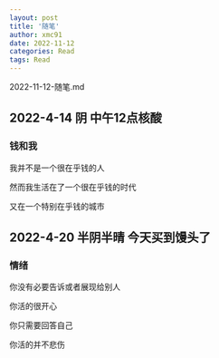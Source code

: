 ```yaml
---
layout: post
title: '随笔'
author: xmc91
date: 2022-11-12
categories: Read
tags: Read 
---
```


2022-11-12-随笔.md


## 2022-4-14 阴 中午12点核酸

### 钱和我

我并不是一个很在乎钱的人

然而我生活在了一个很在乎钱的时代

又在一个特别在乎钱的城市



## 2022-4-20 半阴半晴 今天买到馒头了

### 情绪

你没有必要告诉或者展现给别人

你活的很开心

你只需要回答自己

你活的并不悲伤